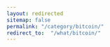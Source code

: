 ```yaml
---
layout: redirected
sitemap: false
permalink: "/category/bitcoin/"
redirect_to:  "/what/bitcoin/"
---
```

